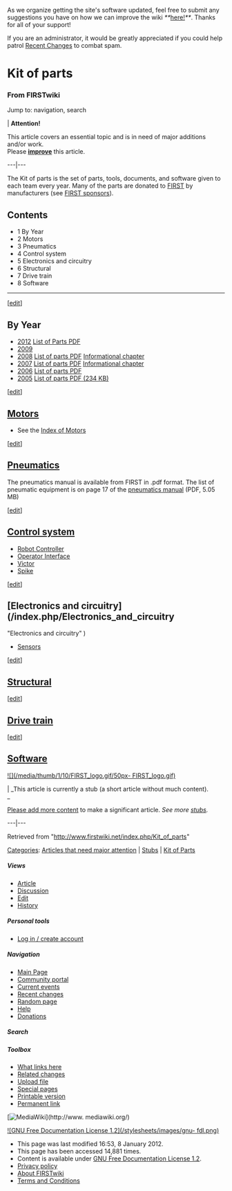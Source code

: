 As we organize getting the site's software updated, feel free to submit any
suggestions you have on how we can improve the wiki
_**_[here!](/index.php/User:Hallry/Suggestions "User:Hallry/Suggestions"
)_**_. Thanks for all of your support!

If you are an administrator, it would be greatly appreciated if you could help
patrol [Recent Changes](/index.php/Special:Recentchanges
"Special:Recentchanges" ) to combat spam.

# Kit of parts

### From FIRSTwiki

Jump to: navigation, search

| **Attention!**  

This article covers an essential topic and is in need of major additions
and/or work.  
Please
**[improve](http://www.firstwiki.net/index.php?title=Kit_of_parts&action=edit
"http://www.firstwiki.net/index.php?title=Kit_of_parts&action=edit" )** this
article.  
  
---|---  
  
  
The Kit of parts is the set of parts, tools, documents, and software given to
each team every year. Many of the parts are donated to
[FIRST](/index.php/FIRST "FIRST" ) by manufacturers (see [FIRST
sponsors](/index.php/FIRST_sponsors "FIRST sponsors" )).

## Contents

  * 1 By Year
  * 2 Motors
  * 3 Pneumatics
  * 4 Control system
  * 5 Electronics and circuitry
  * 6 Structural
  * 7 Drive train
  * 8 Software  
---  
  
[[edit](/index.php?title=Kit_of_parts&action=edit&section=1 "Edit section: By
Year" )]

##  By Year

  * [2012](/index.php/Kit_of_Parts_%282012%29 "Kit of Parts \(2012\)" ) [List of Parts PDF](http://www.usfirst.org/sites/default/files/uploadedFiles/Robotics_Programs/FRC/Game_and_Season__Info/2012_Assets/KOP%20Checklist.pdf "http://www.usfirst.org/sites/default/files/uploadedFiles/Robotics_Programs/FRC/Game_and_Season__Info/2012_Assets/KOP%20Checklist.pdf" )
  * [2009](/index.php?title=Kit_of_parts_%282009%29&action=edit "Kit of parts \(2009\)" )
  * [2008](/index.php?title=Kit_of_parts_%282008%29&action=edit "Kit of parts \(2008\)" ) [List of parts PDF](http://www.usfirst.org/uploadedFiles/Community/FRC/FRC_Documents_and_Updates/2008_Assets/Manual/10%20-The%20Kit%20of%20Parts-RevB.pdf "http://www.usfirst.org/uploadedFiles/Community/FRC/FRC_Documents_and_Updates/2008_Assets/Manual/10%20-The%20Kit%20of%20Parts-RevB.pdf" ) [Informational chapter](http://www.usfirst.org/uploadedFiles/Community/FRC/FRC_Documents_and_Updates/2008_Assets/Manual/10%20-The%20Kit%20of%20Parts-RevB.pdf "http://www.usfirst.org/uploadedFiles/Community/FRC/FRC_Documents_and_Updates/2008_Assets/Manual/10%20-The%20Kit%20of%20Parts-RevB.pdf" )
  * [2007](/index.php?title=Kit_of_parts_%282007%29&action=edit "Kit of parts \(2007\)" ) [List of parts PDF](http://www.usfirst.org/uploadedFiles/Community/FRC/FRC_Documents_and_Updates/2007_assets/Manual/KOP_Checklist_RevE.pdf "http://www.usfirst.org/uploadedFiles/Community/FRC/FRC_Documents_and_Updates/2007_assets/Manual/KOP_Checklist_RevE.pdf" ) [Informational chapter](http://www.usfirst.org/uploadedFiles/Community/FRC/FRC_Documents_and_Updates/2007_assets/Manual/10%20-%20The_Kit_of_Parts.pdf "http://www.usfirst.org/uploadedFiles/Community/FRC/FRC_Documents_and_Updates/2007_assets/Manual/10%20-%20The_Kit_of_Parts.pdf" )
  * [2006](/index.php?title=Kit_of_parts_%282006%29&action=edit "Kit of parts \(2006\)" ) [List of parts PDF](http://www2.usfirst.org/2006comp/Manual/5-The_Robot_Rev_F.pdf "http://www2.usfirst.org/2006comp/Manual/5-The_Robot_Rev_F.pdf" )
  * [2005](/index.php?title=Kit_of_parts_%282005%29&action=edit "Kit of parts \(2005\)" ) [List of parts PDF (234 KB)](http://www2.usfirst.org/2005comp/Manuals/Kit_of_Parts.pdf "http://www2.usfirst.org/2005comp/Manuals/Kit_of_Parts.pdf" )

[[edit](/index.php?title=Kit_of_parts&action=edit&section=2 "Edit section:
Motors" )]

## [Motors](/index.php/Motors "Motors" )

  * See the [Index of Motors](/index.php/Motors "Motors" )

[[edit](/index.php?title=Kit_of_parts&action=edit&section=3 "Edit section:
Pneumatics" )]

## [Pneumatics](/index.php/Pneumatics "Pneumatics" )

The pneumatics manual is available from FIRST in .pdf format. The list of
pneumatic equipment is on page 17 of the [pneumatics
manual](http://www2.usfirst.org/2005comp/Manuals/2005PneumaticsManual.pdf
"http://www2.usfirst.org/2005comp/Manuals/2005PneumaticsManual.pdf" ) (PDF,
5.05 MB)

[[edit](/index.php?title=Kit_of_parts&action=edit&section=4 "Edit section:
Control system" )]

## [Control system](/index.php/Control_system "Control system" )

  * [Robot Controller](/index.php/Robot_Controller "Robot Controller" )
  * [Operator Interface](/index.php/Operator_Interface "Operator Interface" )
  * [Victor](/index.php/Victor "Victor" )
  * [Spike](/index.php/Spike "Spike" )

  

[[edit](/index.php?title=Kit_of_parts&action=edit&section=5 "Edit section:
Electronics and circuitry" )]

## [Electronics and circuitry](/index.php/Electronics_and_circuitry
"Electronics and circuitry" )

  * [Sensors](/index.php/Sensors "Sensors" )

  

[[edit](/index.php?title=Kit_of_parts&action=edit&section=6 "Edit section:
Structural" )]

## [Structural](/index.php/Chassis "Chassis" )

[[edit](/index.php?title=Kit_of_parts&action=edit&section=7 "Edit section:
Drive train" )]

## [Drive train](/index.php/Drive_train "Drive train" )

[[edit](/index.php?title=Kit_of_parts&action=edit&section=8 "Edit section:
Software" )]

## [Software](/index.php/Software "Software" )

[![](/media/thumb/1/10/FIRST_logo.gif/50px-
FIRST_logo.gif)](/index.php/Image:FIRST_logo.gif "" )

|  _This article is currently a stub (a short article without much content).  
_

[Please add more
content](http://www.firstwiki.net/index.php?title=Kit_of_parts&action=edit
"http://www.firstwiki.net/index.php?title=Kit_of_parts&action=edit" ) to make
a significant article. _See more [stubs](/index.php/Special:Shortpages
"Special:Shortpages" )._  
  
---|---  
  
Retrieved from "<http://www.firstwiki.net/index.php/Kit_of_parts>"

[Categories](/index.php?title=Special:Categories&article=Kit_of_parts
"Special:Categories" ): [Articles that need major
attention](/index.php/Category:Articles_that_need_major_attention
"Category:Articles that need major attention" ) |
[Stubs](/index.php/Category:Stubs "Category:Stubs" ) | [Kit of
Parts](/index.php/Category:Kit_of_Parts "Category:Kit of Parts" )

##### Views

  * [Article](/index.php/Kit_of_parts)
  * [Discussion](/index.php?title=Talk:Kit_of_parts&action=edit)
  * [Edit](/index.php?title=Kit_of_parts&action=edit)
  * [History](/index.php?title=Kit_of_parts&action=history)

##### Personal tools

  * [Log in / create account](/index.php?title=Special:Userlogin&returnto=Kit_of_parts)

[](/index.php/Main_Page "Main Page" )

##### Navigation

  * [Main Page](/index.php/Main_Page)
  * [Community portal](/index.php/FIRSTwiki:Community_portal)
  * [Current events](/index.php/Current_events)
  * [Recent changes](/index.php/Special:Recentchanges)
  * [Random page](/index.php/Special:Random)
  * [Help](/index.php/FIRSTwiki:Help)
  * [Donations](/index.php/FIRSTwiki:Site_support)

##### Search



##### Toolbox

  * [What links here](/index.php/Special:Whatlinkshere/Kit_of_parts)
  * [Related changes](/index.php/Special:Recentchangeslinked/Kit_of_parts)
  * [Upload file](/index.php/Special:Upload)
  * [Special pages](/index.php/Special:Specialpages)
  * [Printable version](/index.php?title=Kit_of_parts&printable=yes)
  * [Permanent link](/index.php?title=Kit_of_parts&oldid=87789)

[![MediaWiki](/skins/common/images/poweredby_mediawiki_88x31.png)](http://www.
mediawiki.org/)

[![GNU Free Documentation License 1.2](/stylesheets/images/gnu-
fdl.png)](http://www.gnu.org/copyleft/fdl.html)

  * This page was last modified 16:53, 8 January 2012.
  * This page has been accessed 14,881 times.
  * Content is available under [GNU Free Documentation License 1.2](http://www.gnu.org/copyleft/fdl.html "http://www.gnu.org/copyleft/fdl.html" ).
  * [Privacy policy](/index.php/FIRSTwiki:Privacy_policy "FIRSTwiki:Privacy policy" )
  * [About FIRSTwiki](/index.php/FIRSTwiki:About "FIRSTwiki:About" )
  * [Terms and Conditions](/index.php/FIRSTwiki:Terms_and_conditions "FIRSTwiki:Terms and conditions" )

